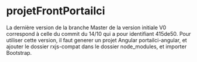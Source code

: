 # projetFrontPortailci

La dernière version de la branche Master de la version initiale V0 correspond à celle du commit du 14/10 qui a pour identifiant 415de50.
Pour utiliser cette version, il faut generer un projet Angular portailci-angular, et ajouter le dossier rxjs-compat dans le dossier node_modules, et importer Bootstrap.
